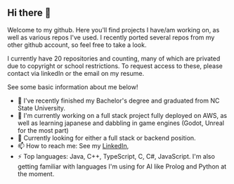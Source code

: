 ## Hi there 👋

Welcome to my github. Here you'll find projects I have/am working on, as well as various repos I've used. I recently ported several repos from my other github account, so feel free to take a look.

I currently have 20 repositories and counting, many of which are privated due to copyright or school restrictions. To request access to these, please contact via linkedIn or the email on my resume.

See some basic information about me below!

- 🔭 I've recently finished my Bachelor's degree and graduated from NC State University.
- 🌱 I'm currently working on a full stack project fully deployed on AWS, as well as learning japanese and dabbling in game engines (Godot, Unreal for the most part)
- 👯 Currently looking for either a full stack or backend position.
- 📫 How to reach me: See my [LinkedIn](https://www.linkedin.com/in/jeremiah-knizley/),
- ⚡ Top languages: Java, C++, TypeScript, C, C#, JavaScript. I'm also getting familiar with languages I'm using for AI like Prolog and Python at the moment.

<!--
**Jeremiahk2/Jeremiahk2** is a ✨ _special_ ✨ repository because its `README.md` (this file) appears on your GitHub profile.

Here are some ideas to get you started:

- 🔭 I’m currently working on ...
- 🌱 I’m currently learning ...
- 👯 I’m looking to collaborate on ...
- 🤔 I’m looking for help with ...
- 💬 Ask me about ...
- 📫 How to reach me: ...
- 😄 Pronouns: ...
- ⚡ Fun fact: ...

 <p><img align="left" src="https://github-readme-stats.vercel.app/api/top-langs?username=jeremiahk2&show_icons=true&locale=en&layout=compact" alt="jeremiahk2" /></p>

<p>&nbsp;<img align="center" src="https://github-readme-stats.vercel.app/api?username=jeremiahk2&show_icons=true&locale=en" alt="kapil987" /></p>

<p><img align="center" src="https://github-readme-streak-stats.herokuapp.com/?user=jeremiahk2&" alt="jeremiahk2" /></p>
